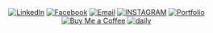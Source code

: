 <div align="center">
  <a href="https://www.linkedin.com/in/bryan-lomerio-26562123a"><img src="https://img.shields.io/badge/LinkedIn-39d353?style=for-the-badge&logo=linkedin&logoColor=white" alt="LinkedIn"></a>
  <a href="https://www.facebook.com/profile.php?id=100093050435995"><img src="https://img.shields.io/badge/Facebook-39d353?style=for-the-badge&logo=facebook&logoColor=white" alt="Facebook"></a>
  <a href="mailto:bryanlomerioanino@gmail.com"><img src="https://img.shields.io/badge/Email-39d353?style=for-the-badge&logo=gmail&logoColor=white" alt="Email"></a>
  <a href="https://www.instagram.com/aninotoff"><img src="https://img.shields.io/badge/INSTAGRAM-39d353?style=for-the-badge&logo=instagram&logoColor=white" alt="INSTAGRAM"></a>
  <a href="https://www.lomerio.cloud"><img src="https://img.shields.io/badge/Portfolio-39d353?style=for-the-badge&logo=portfolio&logoColor=white" alt="Portfolio"></a>
  <a href="https://www.buymeacoffee.com/aninooo"><img src="https://img.shields.io/badge/Buy_Me_a_Coffee-39d353?style=for-the-badge&logo=buy-me-a-coffee&logoColor=white" alt="Buy Me a Coffee"></a>
  <a href="https://app.daily.dev/bryannlomerio"><img src="https://img.shields.io/badge/daily-39d353?style=for-the-badge&logo=daily.dev&logoColor=white" alt="daily"></a>
</div>
